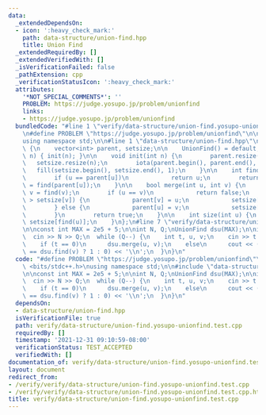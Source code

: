 ```yaml
---
data:
  _extendedDependsOn:
  - icon: ':heavy_check_mark:'
    path: data-structure/union-find.hpp
    title: Union Find
  _extendedRequiredBy: []
  _extendedVerifiedWith: []
  _isVerificationFailed: false
  _pathExtension: cpp
  _verificationStatusIcon: ':heavy_check_mark:'
  attributes:
    '*NOT_SPECIAL_COMMENTS*': ''
    PROBLEM: https://judge.yosupo.jp/problem/unionfind
    links:
    - https://judge.yosupo.jp/problem/unionfind
  bundledCode: "#line 1 \"verify/data-structure/union-find.yosupo-unionfind.test.cpp\"\
    \n#define PROBLEM \"https://judge.yosupo.jp/problem/unionfind\"\n\n#include <bits/stdc++.h>\n\
    using namespace std;\n\n#line 1 \"data-structure/union-find.hpp\"\nstruct UnionFind\
    \ {\n    vector<int> parent, setsize;\n\n    UnionFind() = default;\n\n    UnionFind(int\
    \ n) { init(n); }\n\n    void init(int n) {\n        parent.resize(n);\n     \
    \   setsize.resize(n);\n        iota(parent.begin(), parent.end(), 0);\n     \
    \   fill(setsize.begin(), setsize.end(), 1);\n    }\n\n    int find(int u) {\n\
    \        if (u == parent[u])\n            return u;\n        return parent[u]\
    \ = find(parent[u]);\n    }\n\n    bool merge(int u, int v) {\n        u = find(u),\
    \ v = find(v);\n        if (u == v)\n            return false;\n        if (setsize[u]\
    \ > setsize[v]) {\n            parent[v] = u;\n            setsize[u] += setsize[v];\n\
    \        } else {\n            parent[u] = v;\n            setsize[v] += setsize[u];\n\
    \        }\n        return true;\n    }\n\n    int size(int u) {\n        return\
    \ setsize[find(u)];\n    }\n};\n#line 7 \"verify/data-structure/union-find.yosupo-unionfind.test.cpp\"\
    \n\nconst int MAX = 2e5 + 5;\n\nint N, Q;\nUnionFind dsu(MAX);\n\nint main() {\n\
    \  cin >> N >> Q;\n  while (Q--) {\n    int t, u, v;\n    cin >> t >> u >> v;\n\
    \    if (t == 0)\n      dsu.merge(u, v);\n    else\n      cout << (dsu.find(u)\
    \ == dsu.find(v) ? 1 : 0) << '\\n';\n  }\n}\n"
  code: "#define PROBLEM \"https://judge.yosupo.jp/problem/unionfind\"\n\n#include\
    \ <bits/stdc++.h>\nusing namespace std;\n\n#include \"data-structure/union-find.hpp\"\
    \n\nconst int MAX = 2e5 + 5;\n\nint N, Q;\nUnionFind dsu(MAX);\n\nint main() {\n\
    \  cin >> N >> Q;\n  while (Q--) {\n    int t, u, v;\n    cin >> t >> u >> v;\n\
    \    if (t == 0)\n      dsu.merge(u, v);\n    else\n      cout << (dsu.find(u)\
    \ == dsu.find(v) ? 1 : 0) << '\\n';\n  }\n}\n"
  dependsOn:
  - data-structure/union-find.hpp
  isVerificationFile: true
  path: verify/data-structure/union-find.yosupo-unionfind.test.cpp
  requiredBy: []
  timestamp: '2021-12-31 09:10:59-08:00'
  verificationStatus: TEST_ACCEPTED
  verifiedWith: []
documentation_of: verify/data-structure/union-find.yosupo-unionfind.test.cpp
layout: document
redirect_from:
- /verify/verify/data-structure/union-find.yosupo-unionfind.test.cpp
- /verify/verify/data-structure/union-find.yosupo-unionfind.test.cpp.html
title: verify/data-structure/union-find.yosupo-unionfind.test.cpp
---
```

